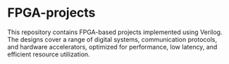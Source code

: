 # FPGA-projects
 This repository contains FPGA-based projects implemented using Verilog. The designs cover a range of digital systems, communication protocols, and hardware accelerators, optimized for performance, low latency, and efficient resource utilization.
